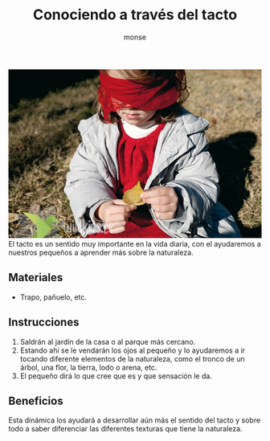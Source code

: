 ﻿---
layout: post
title:  "Conociendo a través del tacto"
tags: [naturalista]
categories: [ninos, actividad]
author: monse
image: /assets/posts/2020-08-04-tocar.jpeg
hidden: true    
---
![Actividad de tocar](/assets/posts/2020-08-04-tocar.jpeg)<br/>
El tacto es un sentido muy importante en la vida diaria, con el ayudaremos a nuestros pequeños a aprender más sobre la naturaleza.

## Materiales 
- Trapo, pañuelo, etc.  

## Instrucciones
1. Saldrán al jardín de la casa o al parque más cercano.
2. Estando ahí se le vendarán los ojos al pequeño y lo ayudaremos a ir tocando diferente elementos de la naturaleza, como el tronco de un árbol, una flor, la tierra, lodo o arena, etc. 
3. El pequeño dirá lo que cree que es y que sensación le da. 

## Beneficios
Esta dinámica los ayudará a desarrollar aún más el sentido del tacto y sobre todo a saber diferenciar las diferentes texturas que tiene la naturaleza.